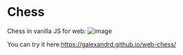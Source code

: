 # Chess

Chess in vanilla JS for web:
![image](https://user-images.githubusercontent.com/90176889/175778672-acfb00be-e122-4ec9-9692-9ab6f1e10bc3.png)

You can try it here:https://galexandrd.github.io/web-chess/
